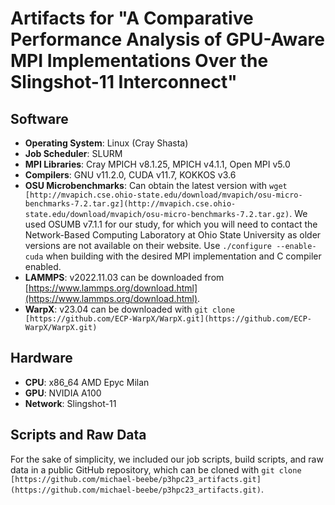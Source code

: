 # Artifacts for "A Comparative Performance Analysis of GPU-Aware MPI Implementations Over the Slingshot-11 Interconnect"

## Software
- **Operating System**: Linux (Cray Shasta)
- **Job Scheduler**: SLURM
- **MPI Libraries**: Cray MPICH v8.1.25,  MPICH v4.1.1,  Open MPI v5.0
- **Compilers**: GNU v11.2.0,  CUDA v11.7, KOKKOS v3.6
- **OSU Microbenchmarks**: Can obtain the latest version with `wget [http://mvapich.cse.ohio-state.edu/download/mvapich/osu-micro-benchmarks-7.2.tar.gz](http://mvapich.cse.ohio-state.edu/download/mvapich/osu-micro-benchmarks-7.2.tar.gz)`. We used OSUMB v7.1.1 for our study, for which you will need to contact the Network-Based Computing Laboratory at Ohio State University as older versions are not available on their website. Use `./configure --enable-cuda` when building with the desired MPI implementation and C compiler enabled.
- **LAMMPS**: v2022.11.03 can be downloaded from [https://www.lammps.org/download.html](https://www.lammps.org/download.html).
- **WarpX**: v23.04 can be downloaded with `git clone [https://github.com/ECP-WarpX/WarpX.git](https://github.com/ECP-WarpX/WarpX.git)`

## Hardware
- **CPU**: x86_64 AMD Epyc Milan
- **GPU**: NVIDIA A100
- **Network**: Slingshot-11

## Scripts and Raw Data
For the sake of simplicity, we included our job scripts, build scripts, and raw data in a public GitHub repository, which can be cloned with `git clone [https://github.com/michael-beebe/p3hpc23_artifacts.git](https://github.com/michael-beebe/p3hpc23_artifacts.git)`.
